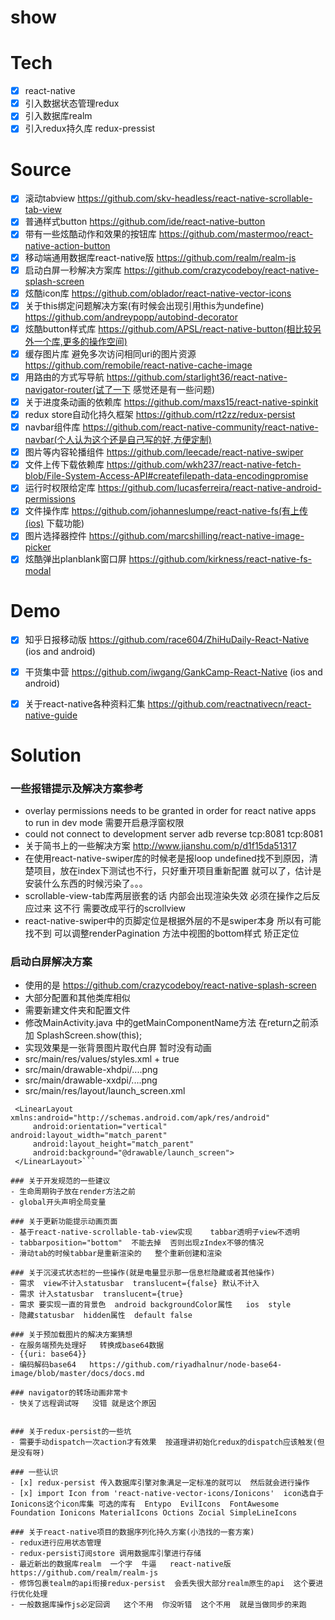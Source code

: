 # show

# Tech
- [x] react-native
- [x] 引入数据状态管理redux
- [x] 引入数据库realm
- [x] 引入redux持久库 redux-pressist

# Source
- [x] 滚动tabview  https://github.com/skv-headless/react-native-scrollable-tab-view
- [x] 普通样式button https://github.com/ide/react-native-button
- [x] 带有一些炫酷动作和效果的按钮库  https://github.com/mastermoo/react-native-action-button
- [x] 移动端通用数据库react-native版  https://github.com/realm/realm-js
- [x] 启动白屏一秒解决方案库  https://github.com/crazycodeboy/react-native-splash-screen
- [x] 炫酷icon库  https://github.com/oblador/react-native-vector-icons
- [x] 关于this绑定问题解决方案(有时候会出现引用this为undefine)  https://github.com/andreypopp/autobind-decorator
- [x] 炫酷button样式库 https://github.com/APSL/react-native-button(相比较另外一个库,更多的操作空间)
- [x] 缓存图片库 避免多次访问相同uri的图片资源 https://github.com/remobile/react-native-cache-image
- [x] 用路由的方式写导航  https://github.com/starlight36/react-native-navigator-router(试了一下  感觉还是有一些问题) 
- [x] 关于进度条动画的依赖库  https://github.com/maxs15/react-native-spinkit
- [x] redux store自动化持久框架   https://github.com/rt2zz/redux-persist
- [x] navbar组件库  https://github.com/react-native-community/react-native-navbar(个人认为这个还是自己写的好,方便定制)
- [x] 图片等内容轮播组件  https://github.com/leecade/react-native-swiper
- [x] 文件上传下载依赖库  https://github.com/wkh237/react-native-fetch-blob/File-System-Access-API#createfilepath-data-encodingpromise
- [x] 运行时权限给定库 https://github.com/lucasferreira/react-native-android-permissions
- [x] 文件操作库  https://github.com/johanneslumpe/react-native-fs(有上传(ios) 下载功能)
- [x] 图片选择器控件  https://github.com/marcshilling/react-native-image-picker
- [x] 炫酷弹出planblank窗口屏 https://github.com/kirkness/react-native-fs-modal

# Demo
- [x] 知乎日报移动版  https://github.com/race604/ZhiHuDaily-React-Native (ios and android)
- [x] 干货集中营  https://github.com/iwgang/GankCamp-React-Native (ios and android)
- [x] 关于react-native各种资料汇集  https://github.com/reactnativecn/react-native-guide


# Solution

### 一些报错提示及解决方案参考
  - overlay permissions needs to be granted in order for react native apps to run in dev mode   需要开启悬浮窗权限
  - could not connect to development server   adb reverse tcp:8081 tcp:8081
  - 关于简书上的一些解决方案  http://www.jianshu.com/p/d1f15da51317
  - 在使用react-native-swiper库的时候老是报loop undefined找不到原因，清楚项目，放在index下测试也不行，只好重开项目重新配置  就可以了，估计是安装什么东西的时候污染了。。。
  - scrollable-view-tab库两层嵌套的话  内部会出现渲染失效  必须在操作之后反应过来  这不行 需要改成平行的scrollview
  - react-native-swiper中的页脚定位是根据外层的不是swiper本身  所以有可能找不到  可以调整renderPagination  方法中视图的bottom样式 矫正定位
### 启动白屏解决方案
  - 使用的是  https://github.com/crazycodeboy/react-native-splash-screen
  - 大部分配置和其他类库相似
  - 需要新建文件夹和配置文件
  - 修改MainActivity.java  中的getMainComponentName方法  在return之前添加  SplashScreen.show(this);
  - 实现效果是一张背景图片取代白屏  暂时没有动画
  - src/main/res/values/styles.xml   + <item name="android:windowIsTranslucent">true</item>
  - src/main/drawable-xhdpi/....png
  - src/main/drawable-xxdpi/....png
  - src/main/res/layout/launch_screen.xml  
  ```<?xml version="1.0" encoding="utf-8"?>
   <LinearLayout xmlns:android="http://schemas.android.com/apk/res/android"
       android:orientation="vertical" android:layout_width="match_parent"
       android:layout_height="match_parent"
       android:background="@drawable/launch_screen">
   </LinearLayout>```

### 关于开发规范的一些建议
  - 生命周期钩子放在render方法之前
  - global开头声明全局变量

### 关于更新功能提示动画页面
  - 基于react-native-scrollable-tab-view实现    tabbar透明子view不透明
  - tabbarposition="bottom"  不能去掉  否则出现zIndex不够的情况
  - 滑动tab的时候tabbar是重新渲染的   整个重新创建和渲染

### 关于沉浸式状态栏的一些操作(就是电量显示那一信息栏隐藏或者其他操作)
  - 需求  view不计入statusbar  translucent={false} 默认不计入
  - 需求 计入statusbar  translucent={true}  
  - 需求 要实现一直的背景色  android backgroundColor属性   ios  style
  - 隐藏statusbar  hidden属性  default false

### 关于预加载图片的解决方案猜想
  - 在服务端预先处理好   转换成base64数据
  - {{uri: base64}}
  - 编码解码base64   https://github.com/riyadhalnur/node-base64-image/blob/master/docs/docs.md
  
### navigator的转场动画非常卡   
  - 快关了远程调试呀   没错 就是这个原因


### 关于redux-persist的一些坑
  - 需要手动dispatch一次action才有效果  按道理讲初始化redux的dispatch应该触发(但是没有呀)

### 一些认识
  - [x] redux-persist 传入数据库引擎对象满足一定标准的就可以  然后就会进行操作
  - [x] import Icon from 'react-native-vector-icons/Ionicons'  icon选自于Ionicons这个icon库集 可选的库有  Entypo  EvilIcons  FontAwesome  Foundation Ionicons MaterialIcons Octions Zocial SimpleLineIcons

### 关于react-native项目的数据序列化持久方案(小浩找的一套方案)
  - redux进行应用状态管理
  - redux-persist订阅store 调用数据库引擎进行存储
  - 最近新出的数据库realm  一个字  牛逼   react-native版  https://github.com/realm/realm-js
  - 修饰包裹tealm的api衔接redux-persist  会丢失很大部分realm原生的api  这个要进行优化处理
  - 一般数据库操作js必定回调   这个不用  你没听错  这个不用  就是当做同步的来跑